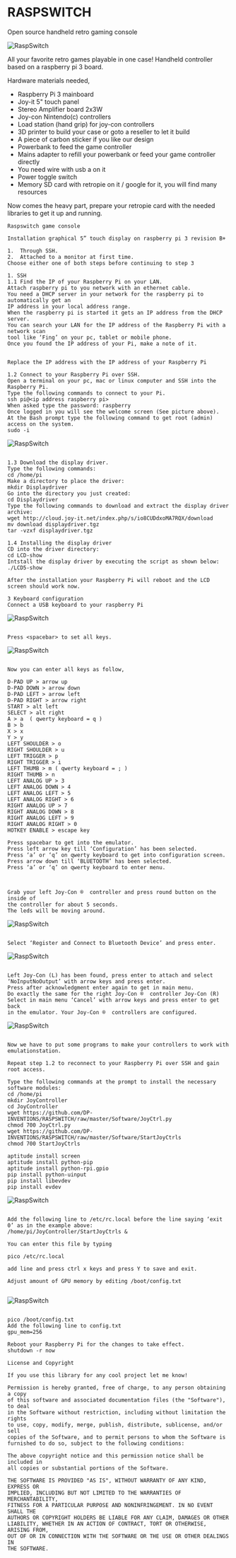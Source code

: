 # RASPSWITCH
Open source handheld retro gaming console

![RaspSwitch](https://cdn.hackaday.io/images/1081181519077821417.jpg)

All your favorite retro games playable in one case!
Handheld controller based on a raspberry pi 3 board.

Hardware materials needed,

- Raspberry Pi 3 mainboard
- Joy-it 5" touch panel
- Stereo Amplifier board 2x3W
- Joy-con Nintendo(c) controllers
- Load station (hand grip) for joy-con controllers
- 3D printer to build your case or goto a reseller to let it build
- A piece of carbon sticker if you like our design
- Powerbank to feed the game controller
- Mains adapter to refill your powerbank or feed your game controller directly
- You need wire with usb a on it
- Power toggle switch
- Memory SD card with retropie on it / google for it, you will find many resources

Now comes the heavy part,
prepare your retropie card with the needed libraries to get it up and running.

```text
Raspswitch game console

Installation graphical 5” touch display on raspberry pi 3 revision B+

1.	Through SSH.
2.	Attached to a monitor at first time.
Choose either one of both steps before continuing to step 3

1. SSH
1.1 Find the IP of your Raspberry Pi on your LAN.
Attach raspberry pi to you network with an ethernet cable.
You need a DHCP server in your network for the raspberry pi to automatically get an 
IP address in your local address range.  
When the raspberry pi is started it gets an IP address from the DHCP server.  
You can search your LAN for the IP address of the Raspberry Pi with a network scan 
tool like ‘Fing’ on your pc, tablet or mobile phone.
Once you found the IP address of your Pi, make a note of it.

 
Replace the IP address with the IP address of your Raspberry Pi

1.2 Connect to your Raspberry Pi over SSH.
Open a terminal on your pc, mac or linux computer and SSH into the Raspberry Pi. 
Type the following commands to connect to your Pi.
ssh pi@<ip address raspberry pi>
When asked type the password: raspberry
Once logged in you will see the welcome screen (See picture above).
At the Bash prompt type the following command to get root (admin) access on the system.
sudo -i

```
![RaspSwitch](https://github.com/DP-INVENTIONS/RASPSWITCH/blob/master/BITMAPS/terminal%20login.png)

```text

1.3 Download the display driver.
Type the following commands:
cd /home/pi
Make a directory to place the driver:
mkdir Displaydriver
Go into the directory you just created:
cd Displaydriver
Type the following commands to download and extract the display driver archive:
wget http://cloud.joy-it.net/index.php/s/io8CUDdxoMA7RQX/download
mv download displaydriver.tgz
tar -vzxf displaydriver.tgz

1.4 Installing the display driver
CD into the driver directory:
cd LCD-show
Intstall the display driver by executing the script as shown below:
./LCD5-show

After the installation your Raspberry Pi will reboot and the LCD screen should work now.

3 Keyboard configuration
Connect a USB keyboard to your raspberry Pi

```
![RaspSwitch](https://github.com/DP-INVENTIONS/RASPSWITCH/blob/master/BITMAPS/emulationstation_bluetooth.png)

```text

Press <spacebar> to set all keys.

```
![RaspSwitch](https://github.com/DP-INVENTIONS/RASPSWITCH/blob/master/BITMAPS/emulationstation_bluetooth.png)

```text

Now you can enter all keys as follow,

D-PAD UP > arrow up
D-PAD DOWN > arrow down
D-PAD LEFT > arrow left
D-PAD RIGHT > arrow right
START > alt left
SELECT > alt right
A > a  ( qwerty keyboard = q )
B > b
X > x
Y > y
LEFT SHOULDER > o
RIGHT SHOULDER > u
LEFT TRIGGER > p
RIGHT TRIGGER > i
LEFT THUMB > m ( qwerty keyboard = ; )
RIGHT THUMB > n
LEFT ANALOG UP > 3
LEFT ANALOG DOWN > 4
LEFT ANALOG LEFT > 5
LEFT ANALOG RIGHT > 6
RIGHT ANALOG UP > 7
RIGHT ANALOG DOWN > 8
RIGHT ANALOG LEFT > 9
RIGHT ANALOG RIGHT > 0
HOTKEY ENABLE > escape key

Press spacebar to get into the emulator.
Press left arrow key till ‘Configuration’ has been selected.
Press ‘a’ or ‘q’ on qwerty keyboard to get into configuration screen.
Press arrow down till ‘BLUETOOTH’ has been selected.
Press ‘a’ or ‘q’ on qwerty keyboard to enter menu.

 

Grab your left Joy-Con ®  controller and press round button on the inside of
the controller for about 5 seconds.
The leds will be moving around.

 ```
![RaspSwitch](https://github.com/DP-INVENTIONS/RASPSWITCH/blob/master/BITMAPS/joycon.jpg)

```text

Select ‘Register and Connect to Bluetooth Device’ and press enter.

 ```
![RaspSwitch](https://github.com/DP-INVENTIONS/RASPSWITCH/blob/master/BITMAPS/emulationstation_bluetooth.png)

```text

Left Joy-Con (L) has been found, press enter to attach and select
‘NoInputNoOutput’ with arrow keys and press enter.
Press after acknowledgment enter again to get in main menu.
Do exactly the same for the right Joy-Con ®  controller Joy-Con (R)
Select in main menu ‘Cancel’ with arrow keys and press enter to get back
in the emulator. Your Joy-Con ®  controllers are configured.

 ```
![RaspSwitch](https://github.com/DP-INVENTIONS/RASPSWITCH/blob/master/BITMAPS/emulationstation_bluetooth2.png)

```text

Now we have to put some programs to make your controllers to work with
emulationstation.

Repeat step 1.2 to reconnect to your Raspberry Pi over SSH and gain root access.

Type the following commands at the prompt to install the necessary software modules:
cd /home/pi
mkdir JoyController
cd JoyController
wget https://github.com/DP-INVENTIONS/RASPSWITCH/raw/master/Software/JoyCtrl.py
chmod 700 JoyCtrl.py
wget https://github.com/DP-INVENTIONS/RASPSWITCH/raw/master/Software/StartJoyCtrls
chmod 700 StartJoyCtrls

aptitude install screen
aptitude install python-pip
aptitude install python-rpi.gpio
pip install python-uinput
pip install libevdev
pip install evdev

 ```
![RaspSwitch](https://github.com/DP-INVENTIONS/RASPSWITCH/blob/master/BITMAPS/rc.local.png)

```text

Add the following line to /etc/rc.local before the line saying ‘exit 0’ as in the example above:
/home/pi/JoyController/StartJoyCtrls &

You can enter this file by typing

pico /etc/rc.local

add line and press ctrl x keys and press Y to save and exit.

Adjust amount of GPU memory by editing /boot/config.txt
 
 ```
![RaspSwitch](https://github.com/DP-INVENTIONS/RASPSWITCH/blob/master/BITMAPS/config.txt.png)

```text

pico /boot/config.txt
Add the following line to config.txt
gpu_mem=256

Reboot your Raspberry Pi for the changes to take effect.
shutdown -r now

```

```text
License and Copyright

If you use this library for any cool project let me know!

Permission is hereby granted, free of charge, to any person obtaining a copy
of this software and associated documentation files (the "Software"), to deal
in the Software without restriction, including without limitation the rights
to use, copy, modify, merge, publish, distribute, sublicense, and/or sell
copies of the Software, and to permit persons to whom the Software is
furnished to do so, subject to the following conditions:

The above copyright notice and this permission notice shall be included in
all copies or substantial portions of the Software.

THE SOFTWARE IS PROVIDED "AS IS", WITHOUT WARRANTY OF ANY KIND, EXPRESS OR
IMPLIED, INCLUDING BUT NOT LIMITED TO THE WARRANTIES OF MERCHANTABILITY,
FITNESS FOR A PARTICULAR PURPOSE AND NONINFRINGEMENT. IN NO EVENT SHALL THE
AUTHORS OR COPYRIGHT HOLDERS BE LIABLE FOR ANY CLAIM, DAMAGES OR OTHER
LIABILITY, WHETHER IN AN ACTION OF CONTRACT, TORT OR OTHERWISE, ARISING FROM,
OUT OF OR IN CONNECTION WITH THE SOFTWARE OR THE USE OR OTHER DEALINGS IN
THE SOFTWARE.
```

